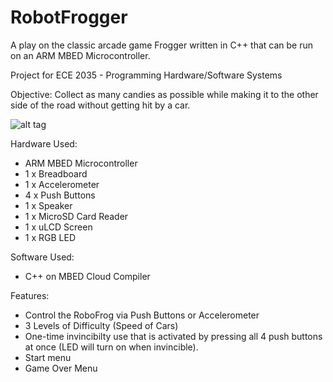 # RobotFrogger
A play on the classic arcade game Frogger written in C++ that can be run on an ARM MBED Microcontroller. 

Project for ECE 2035 - Programming Hardware/Software Systems

Objective: Collect as many candies as possible while making it to the other side of the road without getting hit by a car. 

![alt tag](https://cloud.githubusercontent.com/assets/16136431/22209660/4ac737c4-e155-11e6-9797-cc55da1ccea4.jpg)

Hardware Used:
+ ARM MBED Microcontroller 
+ 1 x Breadboard
+ 1 x Accelerometer 
+ 4 x Push Buttons
+ 1 x Speaker
+ 1 x MicroSD Card Reader
+ 1 x uLCD Screen 
+ 1 x RGB LED

Software Used:
+ C++ on MBED Cloud Compiler

Features:
+ Control the RoboFrog via Push Buttons or Accelerometer
+ 3 Levels of Difficulty (Speed of Cars)
+ One-time invincibilty use that is activated by pressing all 4 push buttons at once (LED will turn on when invincible).
+ Start menu
+ Game Over Menu
